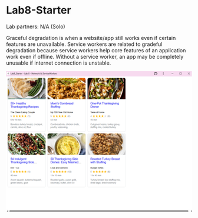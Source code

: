 # Lab8-Starter
Lab partners: N/A (Solo)

Graceful degradation is when a website/app still works even if certain features are unavailable. Service workers are related to gradeful degradation because service workers help core features of an application work even if offline. Without a service worker, an app may be completely unusable if internet connection is unstable.

![Screenshot of app.](pwa.png)
